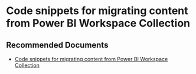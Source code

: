   <properties
	pageTitle="sample - code snippets for migrating content from power bi workspace collection"
	description="sample - code snippets for migrating content from power bi workspace collection"
	service="microsoft.PowerBIDedicated"
	resource="capacities"
	authors="pjfreitas"
	ms.author="pfreitas"	
	displayOrder="490"
	selfHelpType="generic"
	supportTopicIds="32628149"
	productPesIds="16334"
	cloudEnvironments="public, MoonCake, fairfax" 
	articleId="6375b31f-2dd9-3f57-771f-d98282de49db"
	ownershipId="ASEP_ContentService_Placeholder"
/>

# Code snippets for migrating content from Power BI Workspace Collection  

## **Recommended Documents**

* [Code snippets for migrating content from Power BI Workspace Collection](https://docs.microsoft.com/power-bi/developer/migrate-code-snippets)
